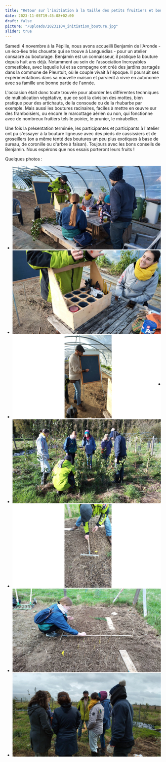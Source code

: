 ```yaml
---
title: "Retour sur l'initiation à la taille des petits fruitiers et bouture'"
date: 2023-11-05T19:45:08+02:00
draft: false
picture: "/uploads/20231104_initiation_bouture.jpg"
slider: true
---
```


Samedi 4 novembre à la Pépille, nous avons accueilli Benjamin de l'Aronde - un éco-lieu très chouette qui se trouve à Languédias - pour un atelier consacré au bouturage. Benjamin est un connaisseur, il pratique la bouture depuis huit ans déjà. Notamment au sein de l'association Incroyables comestibles, avec laquelle lui et sa compagne ont créé des jardins partagés dans la commune de Pleurtuit, où le couple vivait à l'époque. Il poursuit ses expérimentations dans sa nouvelle maison et parvient à vivre en autonomie avec sa famille une bonne partie de l'année.

L'occasion était donc toute trouvée pour aborder les différentes techniques de multiplication végétative, que ce soit la division des mottes, bien pratique pour des artichauts, de la consoude ou de la rhubarbe par exemple. Mais aussi les boutures racinaires, faciles à mettre en œuvre sur des framboisiers, ou encore le marcottage aérien ou non, qui fonctionne avec de nombreux fruitiers tels le poirier, le prunier, le mirabellier.

Une fois la présentation terminée, les participantes et participants à l'atelier ont pu s'essayer à la bouture ligneuse avec des pieds de cassissiers et de groseillers (on a même tenté des boutures un peu plus exotiques à base de sureau, de coronille ou d'arbre à faisan). Toujours avec les bons conseils de Benjamin. Nous espérons que nos essais porteront leurs fruits !

<!--more-->

Quelques photos :


<section class="splide" aria-label="Diaporama initiation bouture">
  <div class="splide__track">
		<ul class="splide__list">
			<li class="splide__slide">
        <img src="IMG_20231104_102427.jpg" alt="Présentation de son kit à bouture par Benjamin : une structure en bois léger composé de cases, pour caler les sécateurs, le petit matériel, et les boutures (dans une moitiée de bouteille en plastique avec de l'eau au fond)">
      </li>
			<li class="splide__slide">
        <img src="IMG_20231104_102434.jpg" alt="Plan rapproché sur le kit à bouture de Benjamin : une structure en bois léger composé de cases, pour caler les sécateurs, le petit matériel, et les boutures (dans une moitiée de bouteille en plastique avec de l'eau au fond)">
      </li>
			<li class="splide__slide">
        <img src="IMG_20231104_102706_s.png" alt="Début de schéma de la coupe de petits fruitiers sur tableau noir">
      </li>
			<li class="splide__slide">
        <img src="IMG_20231104_112651.jpg" alt="Démonstration de coupe de petits fruitiers">
      </li>
			<li class="splide__slide">
        <img src="IMG_20231104_114801_s.png" alt="Implantation des boutures : distance de 5cm sur la ligne, l'épaisseur d'un instrument à désherber entre les lignes (ici, un rateau aide à rester droit)">
      </li>
			<li class="splide__slide">
        <img src="IMG_20231104_121850.jpg" alt="Poursuite de l'implantation des boutures">
      </li>
			<li class="splide__slide">
        <img src="IMG_20231104_121903.jpg" alt="Discussions finales">
      </li>
		</ul>
  </div>
</section>



















